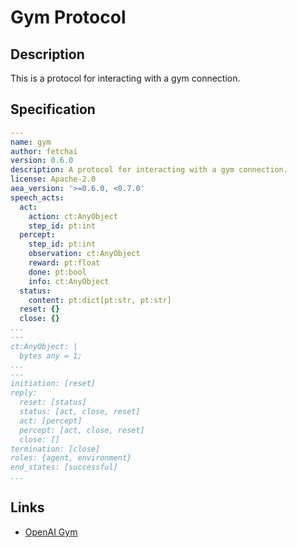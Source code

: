 # Gym Protocol

## Description

This is a protocol for interacting with a gym connection.

## Specification

```yaml
---
name: gym
author: fetchai
version: 0.6.0
description: A protocol for interacting with a gym connection.
license: Apache-2.0
aea_version: '>=0.6.0, <0.7.0'
speech_acts:
  act:
    action: ct:AnyObject
    step_id: pt:int
  percept:
    step_id: pt:int
    observation: ct:AnyObject
    reward: pt:float
    done: pt:bool
    info: ct:AnyObject
  status:
    content: pt:dict[pt:str, pt:str]
  reset: {}
  close: {}
...
---
ct:AnyObject: |
  bytes any = 1;
...
---
initiation: [reset]
reply:
  reset: [status]
  status: [act, close, reset]
  act: [percept]
  percept: [act, close, reset]
  close: []
termination: [close]
roles: {agent, environment}
end_states: [successful]
...
```

## Links

* <a href="https://gym.openai.com" target="_blank">OpenAI Gym</a>